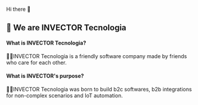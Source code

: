 Hi there 👋
## 🧙 We are INVECTOR Tecnologia

#### What is INVECTOR Tecnologia?
🙋‍♀️INVECTOR Tecnologia is a friendly software company made by friends who care for each other.

#### What is INVECTOR's purpose?
👩‍💻INVECTOR Tecnologia was born to build b2c softwares, b2b integrations for non-complex scenarios and IoT automation.
